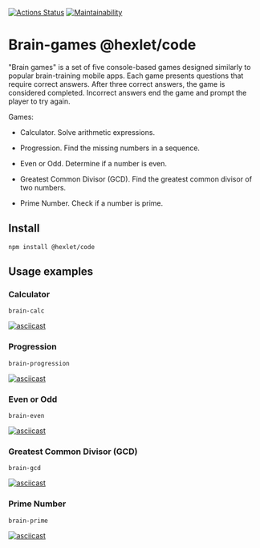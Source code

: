 [![Actions Status](https://github.com/SvetlanaPolunina/fullstack-javascript-project-44/actions/workflows/hexlet-check.yml/badge.svg)](https://github.com/SvetlanaPolunina/fullstack-javascript-project-44/actions)
[![Maintainability](https://qlty.sh/badges/c7b1eb40-41d6-44f6-8d30-304318540297/maintainability.png)](https://qlty.sh/gh/SvetlanaPolunina/projects/fullstack-javascript-project-44)

# Brain-games @hexlet/code

"Brain games" is a set of five console-based games designed similarly to popular brain-training mobile apps. Each game presents questions that require correct answers. After three correct answers, the game is considered completed. Incorrect answers end the game and prompt the player to try again.

Games:
* Calculator. Solve arithmetic expressions.

* Progression. Find the missing numbers in a sequence.

* Even or Odd. Determine if a number is even.

* Greatest Common Divisor (GCD). Find the greatest common divisor of two numbers.

* Prime Number. Check if a number is prime.


## Install
```
npm install @hexlet/code
```

## Usage examples

### Calculator
```
brain-calc
```
[![asciicast](https://asciinema.org/a/715116.svg)](https://asciinema.org/a/715116)

### Progression
```
brain-progression
```
[![asciicast](https://asciinema.org/a/715879.svg)](https://asciinema.org/a/715879)

### Even or Odd
```
brain-even
```
[![asciicast](https://asciinema.org/a/715112.svg)](https://asciinema.org/a/715112)

### Greatest Common Divisor (GCD)
```
brain-gcd
```
[![asciicast](https://asciinema.org/a/715288.svg)](https://asciinema.org/a/715288)

### Prime Number
```
brain-prime
```
[![asciicast](https://asciinema.org/a/715885.svg)](https://asciinema.org/a/715885)

